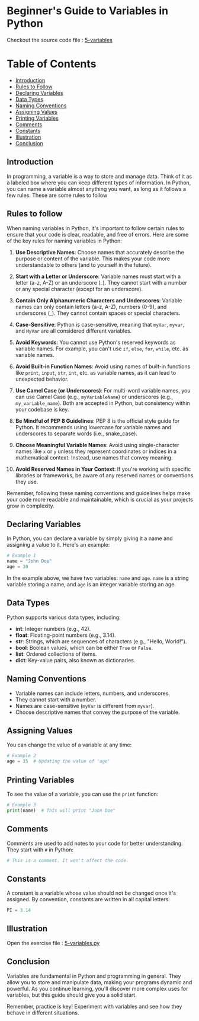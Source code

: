 # Beginner's Guide to Variables in Python

Checkout the source code file : [5-variables](https://github.com/hunterxcobby/Python-Projects/blob/main/lessons/exercises/5-variables.py)

# Table of Contents

- [Introduction](#introduction)
- [Rules to Follow](#rules-to-follow)
- [Declaring Variables](#declaring-variables)
- [Data Types](#data-types)
- [Naming Conventions](#naming-conventions)
- [Assigning Values](#assigning-values)
- [Printing Variables](#printing-variables)
- [Comments](#comments)
- [Constants](#constants)
- [Illustration](#illustration)
- [Conclusion](#conclusion)

## Introduction

In programming, a variable is a way to store and manage data. Think of it as a labeled box where you can keep different types of information. In Python, you can name a variable almost anything you want, as long as it follows a few rules. These are some rules to follow

## Rules to follow 

When naming variables in Python, it's important to follow certain rules to ensure that your code is clear, readable, and free of errors. Here are some of the key rules for naming variables in Python:

1. **Use Descriptive Names**: Choose names that accurately describe the purpose or content of the variable. This makes your code more understandable to others (and to yourself in the future).

2. **Start with a Letter or Underscore**: Variable names must start with a letter (a-z, A-Z) or an underscore (_). They cannot start with a number or any special character (except for an underscore).

3. **Contain Only Alphanumeric Characters and Underscores**: Variable names can only contain letters (a-z, A-Z), numbers (0-9), and underscores (_). They cannot contain spaces or special characters.

4. **Case-Sensitive**: Python is case-sensitive, meaning that `myVar`, `myvar`, and `MyVar` are all considered different variables.

5. **Avoid Keywords**: You cannot use Python's reserved keywords as variable names. For example, you can't use `if`, `else`, `for`, `while`, etc. as variable names.

6. **Avoid Built-in Function Names**: Avoid using names of built-in functions like `print`, `input`, `str`, `int`, etc. as variable names, as it can lead to unexpected behavior.

7. **Use Camel Case (or Underscores)**: For multi-word variable names, you can use Camel Case (e.g., `myVariableName`) or underscores (e.g., `my_variable_name`). Both are accepted in Python, but consistency within your codebase is key.

8. **Be Mindful of PEP 8 Guidelines**: PEP 8 is the official style guide for Python. It recommends using lowercase for variable names and underscores to separate words (i.e., snake_case).

9. **Choose Meaningful Variable Names**: Avoid using single-character names like `x` or `y` unless they represent coordinates or indices in a mathematical context. Instead, use names that convey meaning.

10. **Avoid Reserved Names in Your Context**: If you're working with specific libraries or frameworks, be aware of any reserved names or conventions they use.

Remember, following these naming conventions and guidelines helps make your code more readable and maintainable, which is crucial as your projects grow in complexity.

## Declaring Variables

In Python, you can declare a variable by simply giving it a name and assigning a value to it. Here's an example:

```python
# Example 1
name = "John Doe"
age = 30
```

In the example above, we have two variables: `name` and `age`. `name` is a string variable storing a name, and `age` is an integer variable storing an age.

## Data Types

Python supports various data types, including:

- **int**: Integer numbers (e.g., 42).
- **float**: Floating-point numbers (e.g., 3.14).
- **str**: Strings, which are sequences of characters (e.g., "Hello, World!").
- **bool**: Boolean values, which can be either `True` or `False`.
- **list**: Ordered collections of items.
- **dict**: Key-value pairs, also known as dictionaries.

## Naming Conventions

- Variable names can include letters, numbers, and underscores.
- They cannot start with a number.
- Names are case-sensitive (`myVar` is different from `myvar`).
- Choose descriptive names that convey the purpose of the variable.

## Assigning Values

You can change the value of a variable at any time:

```python
# Example 2
age = 35  # Updating the value of 'age'
```

## Printing Variables

To see the value of a variable, you can use the `print` function:

```python
# Example 3
print(name)  # This will print "John Doe"
```

## Comments

Comments are used to add notes to your code for better understanding. They start with `#` in Python:

```python
# This is a comment. It won't affect the code.
```

## Constants

A constant is a variable whose value should not be changed once it's assigned. By convention, constants are written in all capital letters:

```python
PI = 3.14
```

## Illustration

Open the exercise file : [5-variables.py](https://github.com/hunterxcobby/Python-Projects/blob/main/lessons/exercises/5-variables.py)

## Conclusion

Variables are fundamental in Python and programming in general. They allow you to store and manipulate data, making your programs dynamic and powerful. As you continue learning, you'll discover more complex uses for variables, but this guide should give you a solid start.

Remember, practice is key! Experiment with variables and see how they behave in different situations.

